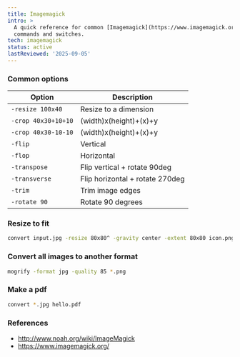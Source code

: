 ```yaml
---
title: Imagemagick
intro: >
  A quick reference for common [Imagemagick](https://www.imagemagick.org)
  commands and switches.
tech: imagemagick
status: active
lastReviewed: '2025-09-05'
---
```


### Common options

| Option              | Description                     |
| ------------------- | ------------------------------- |
| `-resize 100x40`    | Resize to a dimension           |
| `-crop 40x30+10+10` | (width)x(height)+(x)+y          |
| `-crop 40x30-10-10` | (width)x(height)+(x)+y          |
| `-flip`             | Vertical                        |
| `-flop`             | Horizontal                      |
| `-transpose`        | Flip vertical + rotate 90deg    |
| `-transverse`       | Flip horizontal + rotate 270deg |
| `-trim`             | Trim image edges                |
| `-rotate 90`        | Rotate 90 degrees               |

### Resize to fit

```sh
convert input.jpg -resize 80x80^ -gravity center -extent 80x80 icon.png
```

### Convert all images to another format

```sh
mogrify -format jpg -quality 85 *.png
```

### Make a pdf

```sh
convert *.jpg hello.pdf
```

### References

- <http://www.noah.org/wiki/ImageMagick>
- <https://www.imagemagick.org/>
